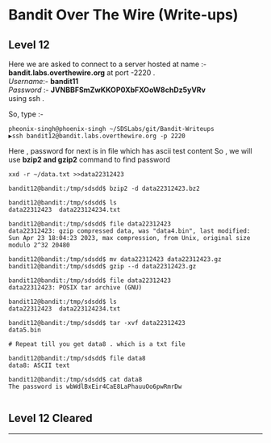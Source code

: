 # Bandit Over The Wire (Write-ups)

## Level 12


Here we are asked to connect to a server hosted at name :- **bandit.labs.overthewire.org** at port -2220 .</br>
_Username_:- **bandit11** </br>
_Password_ :- **JVNBBFSmZwKKOP0XbFXOoW8chDz5yVRv**
</br>
using ssh .

So, type :- </br>
```console
pheonix-singh@phoenix-singh ~/SDSLabs/git/Bandit-Writeups   
▶ssh bandit12@bandit.labs.overthewire.org -p 2220
```
Here , password for next is in file which has ascii test content
So , we will use  **bzip2 and gzip2** command to find password



```console
xxd -r ~/data.txt >>data22312423

bandit12@bandit:/tmp/sdsdd$ bzip2 -d data22312423.bz2

bandit12@bandit:/tmp/sdsdd$ ls
data22312423  data223124234.txt

bandit12@bandit:/tmp/sdsdd$ file data22312423
data22312423: gzip compressed data, was "data4.bin", last modified: Sun Apr 23 18:04:23 2023, max compression, from Unix, original size modulo 2^32 20480

bandit12@bandit:/tmp/sdsdd$ mv data22312423 data22312423.gz
bandit12@bandit:/tmp/sdsdd$ gzip --d data22312423.gz

bandit12@bandit:/tmp/sdsdd$ file data22312423
data22312423: POSIX tar archive (GNU)

bandit12@bandit:/tmp/sdsdd$ ls
data22312423  data223124234.txt

bandit12@bandit:/tmp/sdsdd$ tar -xvf data22312423
data5.bin

# Repeat till you get data8 . which is a txt file 

bandit12@bandit:/tmp/sdsdd$ file data8
data8: ASCII text

bandit12@bandit:/tmp/sdsdd$ cat data8
The password is wbWdlBxEir4CaE8LaPhauuOo6pwRmrDw


```
## Level 12 Cleared
---